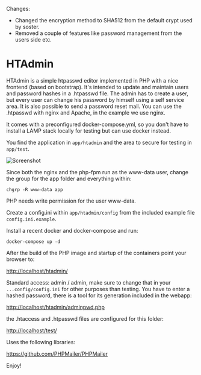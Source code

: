 Changes:
- Changed the encryption method to SHA512 from the default crypt used by soster. 
- Removed a couple of features like password management from the users side etc.

HTAdmin
=======

HTAdmin is a simple htpasswd editor implemented in PHP with a nice frontend (based on bootstrap). It's intended to update and maintain users and password hashes in a .htpasswd file. The admin has to create a user, but every user can change his password by himself using a self service area. It is also possible to send a password reset mail. You can use the .htpasswd with nginx and Apache, in the example we use nginx.

It comes with a preconfigured docker-compose.yml, so you don't have to install a LAMP stack locally for testing but can use docker instead.

You find the application in `app/htadmin` and the area to secure for testing in `app/test`.

![Screenshot](screenshot.png "Screenshot")

Since both the nginx and the php-fpm run as the www-data user, change the group for the app folder and everything within:

`chgrp -R www-data app`

PHP needs write permission for the user www-data.

Create a config.ini within `app/htadmin/config` from the included example file `config.ini.example`.

Install a recent docker and docker-compose and run:

`docker-compose up -d`
 
After the build of the PHP image and startup of the containers point your browser to:

<http://localhost/htadmin/>

Standard access: admin / admin, make sure to change that in your `...config/config.ini` for other purposes than testing. You have to enter a hashed password, there is a tool for its generation included in the webapp:

<http://localhost/htadmin/adminpwd.php>

the .htaccess and .htpasswd files are configured for this folder:

<http://localhost/test/>

Uses the following libraries:

<https://github.com/PHPMailer/PHPMailer>


Enjoy!
